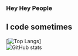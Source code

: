 ### Hey Hey People
## I code sometimes

[![Top Langs](https://github-readme-stats.vercel.app/api/top-langs/?username=olaussen&show_icons=true&theme=vision-friendly-dark)]
<br />
![GitHub stats](https://github-readme-stats.vercel.app/api?username=olaussen&show_icons=true&theme=vision-friendly-dark)
